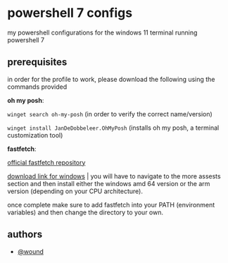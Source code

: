 
# powershell 7 configs

my powershell configurations for the windows 11 terminal running powershell 7




##  prerequisites

in order for the profile to work, please download the following using the commands provided

**oh my posh**:

`winget search oh-my-posh` (in order to verify the correct name/version)

`winget install JanDeDobbeleer.OhMyPosh` (installs oh my posh, a terminal customization tool)

**fastfetch**:

[official fastfetch repository](https://github.com/fastfetch-cli/fastfetch/)

[download link for windows](https://github.com/fastfetch-cli/fastfetch/releases) | you will have to navigate to the more assests section and then install either the windows amd 64 version or the arm version (depending on your CPU architecture).

once complete make sure to add fastfetch into your PATH (environment variables) and then change the directory to your own.
## authors

- [@wound](https://www.github.com/woundv)

